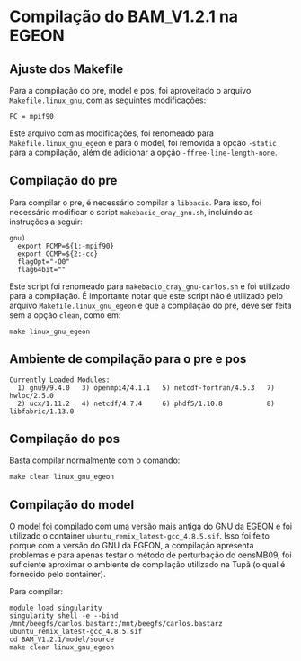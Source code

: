 # Compilação do BAM_V1.2.1 na EGEON

## Ajuste dos Makefile

Para a compilação do pre, model e pos, foi aproveitado o arquivo `Makefile.linux_gnu`, com as seguintes modificações:

```
FC = mpif90
```

Este arquivo com as modificações, foi renomeado para `Makefile.linux_gnu_egeon` e para o model, foi removida a opção `-static` para a compilação, além de adicionar a opção `-ffree-line-length-none`.

## Compilação do pre

Para compilar o pre, é necessário compilar a `libbacio`. Para isso, foi necessário modificar o script `makebacio_cray_gnu.sh`, incluindo as instruções a seguir:

```
gnu)
  export FCMP=${1:-mpif90}
  export CCMP=${2:-cc}
  flagOpt="-O0"
  flag64bit=""
```

Este script foi renomeado para `makebacio_cray_gnu-carlos.sh` e foi utilizado para a compilação. É importante notar que este script não é utilizado pelo arquivo `Makefile.linux_gnu_egeon` e que a compilação do pre, deve ser feita sem a opção `clean`, como em:

```
make linux_gnu_egeon
```

## Ambiente de compilação para o pre e pos

```
Currently Loaded Modules:
  1) gnu9/9.4.0   3) openmpi4/4.1.1   5) netcdf-fortran/4.5.3   7) hwloc/2.5.0
  2) ucx/1.11.2   4) netcdf/4.7.4     6) phdf5/1.10.8           8) libfabric/1.13.0
```

## Compilação do pos

Basta compilar normalmente com o comando:

```
make clean linux_gnu_egeon
```

## Compilação do model

O model foi compilado com uma versão mais antiga do GNU da EGEON e foi utilizado o container `ubuntu_remix_latest-gcc_4.8.5.sif`. Isso foi feito porque com a versão do GNU da EGEON, a compilação apresenta problemas e para apenas testar o método de perturbação do oensMB09, foi suficiente aproximar o ambiente de compilação utilizado na Tupã (o qual é fornecido pelo container).

Para compilar:

```
module load singularity
singularity shell -e --bind /mnt/beegfs/carlos.bastarz:/mnt/beegfs/carlos.bastarz ubuntu_remix_latest-gcc_4.8.5.sif
cd BAM_V1.2.1/model/source
make clean linux_gnu_egeon
```
